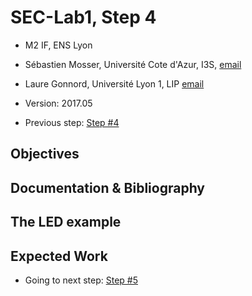 # SEC-Lab1, Step 4

  * M2 IF, ENS Lyon
  * Sébastien Mosser, Université Cote d'Azur, I3S, [email](mailto:mosser@i3s.unice.fr)
  * Laure Gonnord, Université Lyon 1, LIP [email](mailto:laure.gonnord@ens-lyon.fr)
  * Version: 2017.05

  * Previous step: [Step #4](https://github.com/mosser/sec-labs/blob/master/lab_1/step_5.md)


## Objectives

## Documentation & Bibliography

## The LED example

## Expected Work



  * Going to next step: [Step #5](https://github.com/mosser/sec-labs/blob/master/lab_1/step_5.md)
